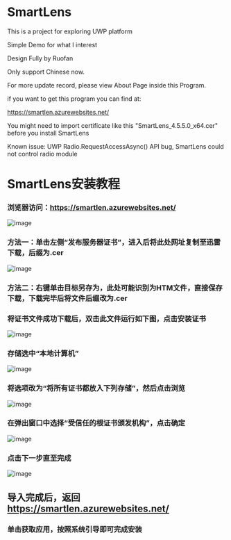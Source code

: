 # SmartLens
This is a project for exploring UWP platform

Simple Demo for what I interest

Design Fully by Ruofan

Only support Chinese now.

For more update record, please view About Page inside this Program.

if you want to get this program you can find at:

https://smartlen.azurewebsites.net/

You might need to import certificate like this
"SmartLens_4.5.5.0_x64.cer"
before you install SmartLens

Known issue: UWP Radio.RequestAccessAsync() API bug, SmartLens could not control radio module


# SmartLens安装教程
### 浏览器访问：https://smartlen.azurewebsites.net/
 ![image](https://github.com/zhuxb711/SmartLens/blob/master/SmartLens/GitHubIntroImage/step1.png)
 
 
### 方法一：单击左侧“发布服务器证书”，进入后将此处网址复制至迅雷下载，后缀为.cer
 ![image](https://github.com/zhuxb711/SmartLens/blob/master/SmartLens/GitHubIntroImage/step2.png)
### 方法二：右键单击目标另存为，此处可能识别为HTM文件，直接保存下载，下载完毕后将文件后缀改为.cer


### 将证书文件成功下载后，双击此文件运行如下图，点击安装证书
 ![image](https://github.com/zhuxb711/SmartLens/blob/master/SmartLens/GitHubIntroImage/step3.png)
 
 
### 存储选中“本地计算机”
 ![image](https://github.com/zhuxb711/SmartLens/blob/master/SmartLens/GitHubIntroImage/step4.png)
 
 
### 将选项改为“将所有证书都放入下列存储”，然后点击浏览
 ![image](https://github.com/zhuxb711/SmartLens/blob/master/SmartLens/GitHubIntroImage/step5.png)
 
 
### 在弹出窗口中选择“受信任的根证书颁发机构”，点击确定
 ![image](https://github.com/zhuxb711/SmartLens/blob/master/SmartLens/GitHubIntroImage/step6.png)
 
 
### 点击下一步直至完成
 ![image](https://github.com/zhuxb711/SmartLens/blob/master/SmartLens/GitHubIntroImage/step7.png)

## 导入完成后，返回 https://smartlen.azurewebsites.net/
### 单击获取应用，按照系统引导即可完成安装

  

 
